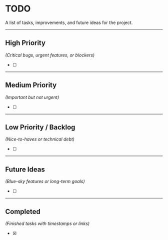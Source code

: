# TODO

A list of tasks, improvements, and future ideas for the project.

---

## High Priority

_(Critical bugs, urgent features, or blockers)_

- [ ]

---

## Medium Priority

_(Important but not urgent)_

- [ ]

---

## Low Priority / Backlog

_(Nice-to-haves or technical debt)_

- [ ]

---

## Future Ideas

_(Blue-sky features or long-term goals)_

- [ ]

---

## Completed

_(Finished tasks with timestamps or links)_

- [x]
